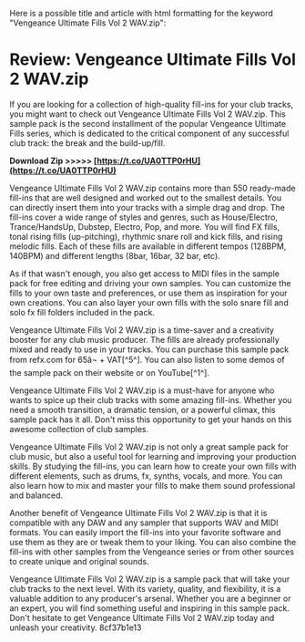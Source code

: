 
 Here is a possible title and article with html formatting for the keyword "Vengeance Ultimate Fills Vol 2 WAV.zip":  
# Review: Vengeance Ultimate Fills Vol 2 WAV.zip
 
If you are looking for a collection of high-quality fill-ins for your club tracks, you might want to check out Vengeance Ultimate Fills Vol 2 WAV.zip. This sample pack is the second installment of the popular Vengeance Ultimate Fills series, which is dedicated to the critical component of any successful club track: the break and the build-up/fill.
 
**Download Zip &gt;&gt;&gt;&gt;&gt; [https://t.co/UA0TTP0rHU](https://t.co/UA0TTP0rHU)**


 
Vengeance Ultimate Fills Vol 2 WAV.zip contains more than 550 ready-made fill-ins that are well designed and worked out to the smallest details. You can directly insert them into your tracks with a simple drag and drop. The fill-ins cover a wide range of styles and genres, such as House/Electro, Trance/HandsUp, Dubstep, Electro, Pop, and more. You will find FX fills, tonal rising fills (up-pitching), rhythmic snare roll and kick fills, and rising melodic fills. Each of these fills are available in different tempos (128BPM, 140BPM) and different lengths (8bar, 16bar, 32 bar, etc).
 
As if that wasn't enough, you also get access to MIDI files in the sample pack for free editing and driving your own samples. You can customize the fills to your own taste and preferences, or use them as inspiration for your own creations. You can also layer your own fills with the solo snare fill and solo fx fill folders included in the pack.
 
Vengeance Ultimate Fills Vol 2 WAV.zip is a time-saver and a creativity booster for any club music producer. The fills are already professionally mixed and ready to use in your tracks. You can purchase this sample pack from refx.com for 65â¬ + VAT[^5^]. You can also listen to some demos of the sample pack on their website or on YouTube[^1^].
 
Vengeance Ultimate Fills Vol 2 WAV.zip is a must-have for anyone who wants to spice up their club tracks with some amazing fill-ins. Whether you need a smooth transition, a dramatic tension, or a powerful climax, this sample pack has it all. Don't miss this opportunity to get your hands on this awesome collection of club samples.
  
Vengeance Ultimate Fills Vol 2 WAV.zip is not only a great sample pack for club music, but also a useful tool for learning and improving your production skills. By studying the fill-ins, you can learn how to create your own fills with different elements, such as drums, fx, synths, vocals, and more. You can also learn how to mix and master your fills to make them sound professional and balanced.
 
Another benefit of Vengeance Ultimate Fills Vol 2 WAV.zip is that it is compatible with any DAW and any sampler that supports WAV and MIDI formats. You can easily import the fill-ins into your favorite software and use them as they are or tweak them to your liking. You can also combine the fill-ins with other samples from the Vengeance series or from other sources to create unique and original sounds.
 
Vengeance Ultimate Fills Vol 2 WAV.zip is a sample pack that will take your club tracks to the next level. With its variety, quality, and flexibility, it is a valuable addition to any producer's arsenal. Whether you are a beginner or an expert, you will find something useful and inspiring in this sample pack. Don't hesitate to get Vengeance Ultimate Fills Vol 2 WAV.zip today and unleash your creativity.
 8cf37b1e13
 
